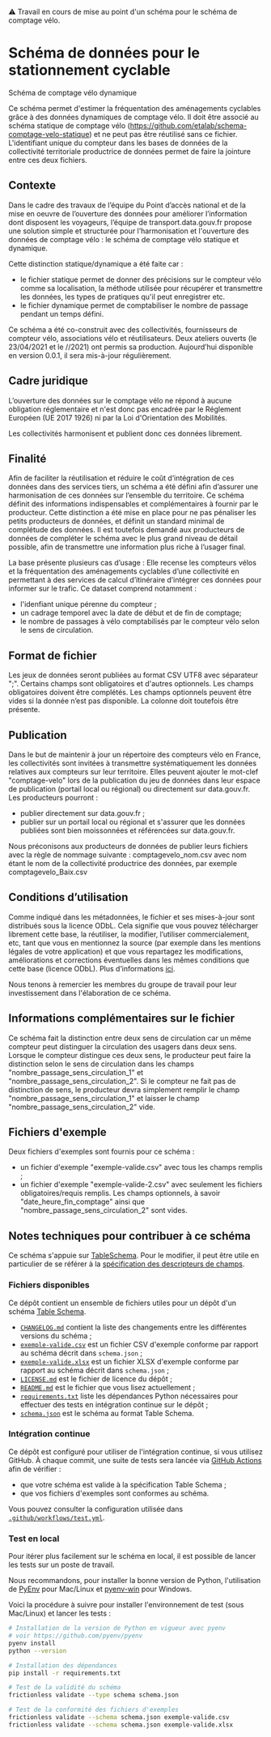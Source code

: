 :warning: Travail en cours de mise au point d'un schéma pour le schéma de comptage vélo.

# Schéma de données pour le stationnement cyclable

Schéma de comptage vélo dynamique

Ce schéma permet d'estimer la fréquentation des aménagements cyclables grâce à des données dynamiques de comptage vélo. 
Il doit être associé au schéma statique de comptage vélo (https://github.com/etalab/schema-comptage-velo-statique) et ne peut pas être réutilisé sans ce fichier. 
L'identifiant unique du compteur dans les bases de données de la collectivité territoriale productrice de données permet de faire la jointure entre ces deux fichiers.

## Contexte

Dans le cadre des travaux de l’équipe du Point d’accès national et de la mise en oeuvre de l’ouverture des données pour améliorer l’information dont disposent les voyageurs, l’équipe de transport.data.gouv.fr propose une solution simple et structurée pour l’harmonisation et l'ouverture des données de comptage vélo : le schéma de comptage vélo statique et dynamique.

Cette distinction statique/dynamique a été faite car :
- le fichier statique permet de donner des précisions sur le compteur vélo comme sa localisation, la méthode utilisée pour récupérer et transmettre les données, les types de pratiques qu'il peut enregistrer etc.
- le fichier dynamique permet de comptabiliser le nombre de passage pendant un temps défini. 

Ce schéma a été co-construit avec des collectivités, fournisseurs de compteur vélo, associations vélo et réutilisateurs. Deux ateliers ouverts (le 23/04/2021 et le //2021) ont permis sa production. Aujourd’hui disponible en version 0.0.1, il sera mis-à-jour régulièrement.

## Cadre juridique

L’ouverture des données sur le comptage vélo ne répond à aucune obligation réglementaire et n'est donc pas encadrée par le Réglement Européen (UE 2017 1926) ni par la Loi d'Orientation des Mobilités.

Les collectivités harmonisent et publient donc ces données librement. 

## Finalité

Afin de faciliter la réutilisation et réduire le coût d’intégration de ces données dans des services tiers, un schéma a été défini afin d’assurer une harmonisation de ces données sur l’ensemble du territoire. Ce schéma définit des informations indispensables et complémentaires à fournir par le producteur. Cette distinction a été mise en place pour ne pas pénaliser les petits producteurs de données, et définit un standard minimal de complétude des données. Il est toutefois demandé aux producteurs de données de compléter le schéma avec le plus grand niveau de détail possible, afin de transmettre une information plus riche à l’usager final. 

La base présente plusieurs cas d’usage :
Elle recense les compteurs vélos et la fréquentation des aménagements cyclables d’une collectivité en permettant à des services de calcul d’itinéraire d’intégrer ces données pour informer sur le trafic. 
Ce dataset comprend notamment : 
- l'idenfiant unique pérenne du compteur ;
- un cadrage temporel avec la date de début et de fin de comptage;
- le nombre de passages à vélo comptabilisés par le compteur vélo selon le sens de circulation.


## Format de fichier

Les jeux de données seront publiées au format CSV UTF8 avec séparateur ";". Certains champs sont obligatoires et d'autres optionnels. Les champs obligatoires doivent être complétés. Les champs optionnels peuvent être vides si la donnée n’est pas disponible. La colonne doit toutefois être présente.


## Publication

Dans le but de maintenir à jour un répertoire des compteurs vélo en France, les collectivités sont invitées à transmettre systématiquement les données relatives aux compteurs sur leur territoire. 
Elles peuvent ajouter le mot-clef "comptage-velo" lors de la publication du jeu de données dans leur espace de publication (portail local ou régional) ou directement sur data.gouv.fr.
Les producteurs pourront :
- publier directement sur data.gouv.fr ;
- publier sur un portail local ou régional et s'assurer que les données publiées sont bien moissonnées et référencées sur data.gouv.fr.

Nous préconisons aux producteurs de données de publier leurs fichiers avec la règle de nommage suivante : comptagevelo_nom.csv avec nom étant le nom de la collectivité productrice des données, par exemple comptagevelo_Baix.csv


## Conditions d’utilisation

Comme indiqué dans les métadonnées, le fichier et ses mises-à-jour sont distribués sous la licence ODbL. Cela signifie que vous pouvez télécharger librement cette base, la réutiliser, la modifier, l’utiliser commercialement, etc, tant que vous en mentionnez la source (par exemple dans les mentions légales de votre application) et que vous repartagez les modifications, améliorations et corrections éventuelles dans les mêmes conditions que cette base (licence ODbL). Plus d’informations [ici](https://doc.transport.data.gouv.fr/reutilisateurs/licence-odbl-et-conditions-de-reutilisation).

Nous tenons à remercier les membres du groupe de travail pour leur investissement dans l'élaboration de ce schéma.

## Informations complémentaires sur le fichier

Ce schéma fait la distinction entre deux sens de circulation car un même compteur peut distinguer la circulation des usagers dans deux sens. 
Lorsque le compteur distingue ces deux sens, le producteur peut faire la distinction selon le sens de circulation dans les champs "nombre_passage_sens_circulation_1" et "nombre_passage_sens_circulation_2". 
Si le compteur ne fait pas de distinction de sens, le producteur devra simplement remplir le champ "nombre_passage_sens_circulation_1" et laisser le champ "nombre_passage_sens_circulation_2" vide.  

## Fichiers d'exemple
Deux fichiers d'exemples sont fournis pour ce schéma : 
- un fichier d'exemple "exemple-valide.csv" avec tous les champs remplis ; 
- un fichier d'exemple "exemple-valide-2.csv" avec seulement les fichiers obligatoires/requis remplis. Les champs optionnels, à savoir "date_heure_fin_comptage" ainsi que "nombre_passage_sens_circulation_2" sont vides. 


## Notes techniques pour contribuer à ce schéma

Ce schéma s'appuie sur [TableSchema](https://specs.frictionlessdata.io/table-schema/). Pour le modifier, il peut être utile en particulier de se référer à la [spécification des descripteurs de champs](https://specs.frictionlessdata.io/table-schema/#field-descriptors).

### Fichiers disponibles

Ce dépôt contient un ensemble de fichiers utiles pour un dépôt d'un schéma [Table Schema](https://specs.frictionlessdata.io/table-schema/).

- [`CHANGELOG.md`](CHANGELOG.md) contient la liste des changements entre les différentes versions du schéma ;
- [`exemple-valide.csv`](exemple-valide.csv) est un fichier CSV d'exemple conforme par rapport au schéma décrit dans `schema.json`  ;
- [`exemple-valide.xlsx`](exemple-valide.xlsx) est un fichier XLSX d'exemple conforme par rapport au schéma décrit dans `schema.json` ;
- [`LICENSE.md`](LICENSE.md) est le fichier de licence du dépôt ;
- [`README.md`](README.md) est le fichier que vous lisez actuellement ;
- [`requirements.txt`](requirements.txt) liste les dépendances Python nécessaires pour effectuer des tests en intégration continue sur le dépôt ;
- [`schema.json`](schema.json) est le schéma au format Table Schema.

### Intégration continue

Ce dépôt est configuré pour utiliser de l'intégration continue, si vous utilisez GitHub. À chaque commit, une suite de tests sera lancée via [GitHub Actions](https://github.com/features/actions) afin de vérifier :

- que votre schéma est valide à la spécification Table Schema ;
- que vos fichiers d'exemples sont conformes au schéma.

Vous pouvez consulter la configuration utilisée dans [`.github/workflows/test.yml`](.github/workflows/test.yml).

### Test en local

Pour itérer plus facilement sur le schéma en local, il est possible de lancer les tests sur un poste de travail.

Nous recommandons, pour installer la bonne version de Python, l'utilisation de [PyEnv](https://github.com/pyenv/pyenv) pour Mac/Linux et [pyenv-win](https://github.com/pyenv-win/pyenv-win) pour Windows.

Voici la procédure à suivre pour installer l'environnement de test (sous Mac/Linux) et lancer les tests :

```bash
# Installation de la version de Python en vigueur avec pyenv
# voir https://github.com/pyenv/pyenv
pyenv install
python --version

# Installation des dépendances
pip install -r requirements.txt

# Test de la validité du schéma
frictionless validate --type schema schema.json

# Test de la conformité des fichiers d'exemples
frictionless validate --schema schema.json exemple-valide.csv
frictionless validate --schema schema.json exemple-valide.xlsx
```

